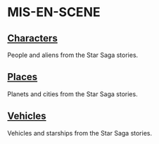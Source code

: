 # MIS-EN-SCENE


## [Characters](characters.md)
People and aliens from the Star Saga stories.
## [Places](places.md)
Planets and cities from the Star Saga stories.
## [Vehicles](vehicles.md)
Vehicles and starships from the Star Saga stories.

